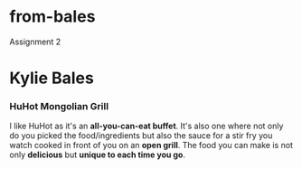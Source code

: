 # from-bales
Assignment 2

# Kylie Bales

### HuHot Mongolian Grill
I like HuHot as it's an **all-you-can-eat buffet**. It's also one where not only do you picked the food/ingredients but also the sauce for a stir fry you watch cooked in front of you on an **open grill**. The food you can make is not only **delicious** but **unique to each time you go**.

